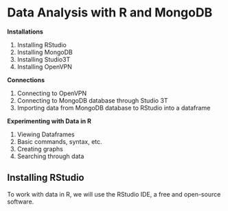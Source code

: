 # Data Analysis with R and MongoDB

**Installations**
1. Installing RStudio
2. Installing MongoDB
3. Installing Studio3T
4. Installing OpenVPN

**Connections**
1. Connecting to OpenVPN
2. Connecting to MongoDB database through Studio 3T
3. Importing data from MongoDB database to RStudio into a dataframe

**Experimenting with Data in R**
1. Viewing Dataframes
2. Basic commands, syntax, etc.
3. Creating graphs
4. Searching through data



## Installing RStudio
To work with data in R, we will use the RStudio IDE, a free and open-source software.
